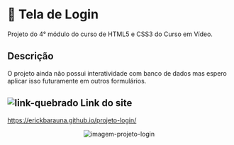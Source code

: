 # 📱 Tela de Login
Projeto do 4° módulo do curso de HTML5 e CSS3 do Curso em Vídeo.
 
 ## Descrição
O projeto ainda não possui interatividade com banco de dados mas espero aplicar isso futuramente em outros formulários.

## ![link-quebrado](https://user-images.githubusercontent.com/98670029/193427214-49ca4dc9-c9ac-445e-b63b-79ba0f79fbc8.png) Link do site
https://erickbarauna.github.io/projeto-login/
  <div align="center">
  
 ![imagem-projeto-login](https://user-images.githubusercontent.com/98670029/200528608-df4141f3-e0ce-4aa5-b058-75b50cc7630b.png) 
  
  
  </div>



